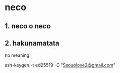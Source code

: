 # neco

## 1. neco o neco

## 2.  hakunamatata

no meaning

ssh-keygen -t ed25519 -C "Ssouplove2@gmail.com"
